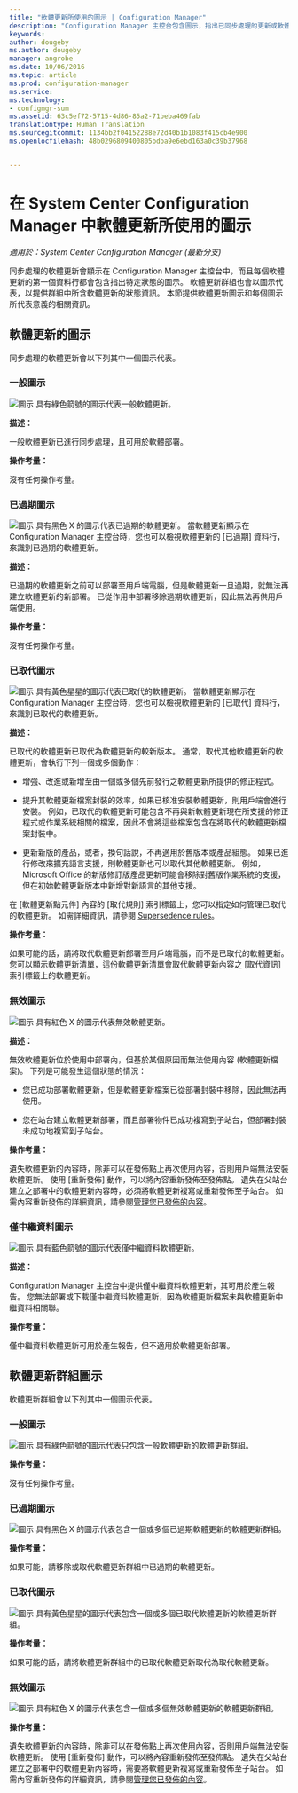 ```yaml
---
title: "軟體更新所使用的圖示 | Configuration Manager"
description: "Configuration Manager 主控台包含圖示，指出已同步處理的更新或軟體更新群組的狀態。"
keywords: 
author: dougeby
ms.author: dougeby
manager: angrobe
ms.date: 10/06/2016
ms.topic: article
ms.prod: configuration-manager
ms.service: 
ms.technology:
- configmgr-sum
ms.assetid: 63c5ef72-5715-4d86-85a2-71beba469fab
translationtype: Human Translation
ms.sourcegitcommit: 1134bb2f04152288e72d40b1b1083f415cb4e900
ms.openlocfilehash: 48b0296809400805bdba9e6ebd163a0c39b37968


---
```

# <a name="icons-used-for-software-updates-in-system-center-configuration-manager"></a>在 System Center Configuration Manager 中軟體更新所使用的圖示

*適用於：System Center Configuration Manager (最新分支)*

同步處理的軟體更新會顯示在 Configuration Manager 主控台中，而且每個軟體更新的第一個資料行都會包含指出特定狀態的圖示。 軟體更新群組也會以圖示代表，以提供群組中所含軟體更新的狀態資訊。 本節提供軟體更新圖示和每個圖示所代表意義的相關資訊。  

## <a name="icons-for-software-updates"></a>軟體更新的圖示  
 同步處理的軟體更新會以下列其中一個圖示代表。  

### <a name="normal-icon"></a>一般圖示  
 ![圖示](../media/Normal.jpg "Normal icon") 具有綠色箭號的圖示代表一般軟體更新。  

 **描述：**  

 一般軟體更新已進行同步處理，且可用於軟體部署。  

 **操作考量：**  

 沒有任何操作考量。  

### <a name="expired-icon"></a>已過期圖示  
 ![圖示](../media/Expired.jpg "Expired icon") 具有黑色 X 的圖示代表已過期的軟體更新。 當軟體更新顯示在 Configuration Manager 主控台時，您也可以檢視軟體更新的 [已過期] 資料行，來識別已過期的軟體更新。  

 **描述：**  

 已過期的軟體更新之前可以部署至用戶端電腦，但是軟體更新一旦過期，就無法再建立軟體更新的新部署。 已從作用中部署移除過期軟體更新，因此無法再供用戶端使用。  

 **操作考量：**  

 沒有任何操作考量。

### <a name="superseded-icon"></a>已取代圖示  
 ![圖示](../media/Superseded.jpg "Superseded icon") 具有黃色星星的圖示代表已取代的軟體更新。 當軟體更新顯示在 Configuration Manager 主控台時，您也可以檢視軟體更新的 [已取代] 資料行，來識別已取代的軟體更新。  

 **描述：**  

 已取代的軟體更新已取代為軟體更新的較新版本。 通常，取代其他軟體更新的軟體更新，會執行下列一個或多個動作：  

-   增強、改進或新增至由一個或多個先前發行之軟體更新所提供的修正程式。  

-   提升其軟體更新檔案封裝的效率，如果已核准安裝軟體更新，則用戶端會進行安裝。 例如，已取代的軟體更新可能包含不再與新軟體更新現在所支援的修正程式或作業系統相關的檔案，因此不會將這些檔案包含在將取代的軟體更新檔案封裝中。  

-   更新新版的產品，或者，換句話說，不再適用於舊版本或產品組態。 如果已進行修改來擴充語言支援，則軟體更新也可以取代其他軟體更新。 例如，Microsoft Office 的新版修訂版產品更新可能會移除對舊版作業系統的支援，但在初始軟體更新版本中新增對新語言的其他支援。  

 在 [軟體更新點元件] 內容的 [取代規則] 索引標籤上，您可以指定如何管理已取代的軟體更新。 如需詳細資訊，請參閱 [Supersedence rules](../plan-design/plan-for-software-updates.md#BKMK_SupersedenceRules)。  

 **操作考量：**  

 如果可能的話，請將取代軟體更新部署至用戶端電腦，而不是已取代的軟體更新。 您可以顯示軟體更新清單，這份軟體更新清單會取代軟體更新內容之 [取代資訊]  索引標籤上的軟體更新。  

### <a name="invalid-icon"></a>無效圖示  
 ![圖示](../media/Invalid.jpg "Invalid icon") 具有紅色 X 的圖示代表無效軟體更新。  

 **描述：**  

 無效軟體更新位於使用中部署內，但基於某個原因而無法使用內容 (軟體更新檔案)。 下列是可能發生這個狀態的情況：  

-   您已成功部署軟體更新，但是軟體更新檔案已從部署封裝中移除，因此無法再使用。  

-   您在站台建立軟體更新部署，而且部署物件已成功複寫到子站台，但部署封裝未成功地複寫到子站台。  

 **操作考量：**  

 遺失軟體更新的內容時，除非可以在發佈點上再次使用內容，否則用戶端無法安裝軟體更新。 使用 [重新發佈]  動作，可以將內容重新發佈至發佈點。 遺失在父站台建立之部署中的軟體更新內容時，必須將軟體更新複寫或重新發佈至子站台。 如需內容重新發佈的詳細資訊，請參閱[管理您已發佈的內容](../../core/servers/deploy/configure/deploy-and-manage-content.md#bkmk_manage)。  

### <a name="metadata-only-icon"></a>僅中繼資料圖示
 ![圖示](../media/MetadataOnly.png "Metadata-only icon") 具有藍色箭號的圖示代表僅中繼資料軟體更新。

 **描述：**  

 Configuration Manager 主控台中提供僅中繼資料軟體更新，其可用於產生報告。 您無法部署或下載僅中繼資料軟體更新，因為軟體更新檔案未與軟體更新中繼資料相關聯。  

 **操作考量：**  

 僅中繼資料軟體更新可用於產生報告，但不適用於軟體更新部署。  

## <a name="icons-for-software-update-groups"></a>軟體更新群組圖示  
 軟體更新群組會以下列其中一個圖示代表。  

### <a name="normal-icon"></a>一般圖示  
 ![圖示](../media/Normal.jpg "Normal icon") 具有綠色箭號的圖示代表只包含一般軟體更新的軟體更新群組。  

 **操作考量：**  

 沒有任何操作考量。  

### <a name="expired-icon"></a>已過期圖示  
 ![圖示](../media/Expired.jpg "Expired icon") 具有黑色 X 的圖示代表包含一個或多個已過期軟體更新的軟體更新群組。  

 **操作考量：**  

 如果可能，請移除或取代軟體更新群組中已過期的軟體更新。  

### <a name="superseded-icon"></a>已取代圖示  
 ![圖示](../media/Superseded.jpg "Superseded icon") 具有黃色星星的圖示代表包含一個或多個已取代軟體更新的軟體更新群組。  

 **操作考量：**  

 如果可能的話，請將軟體更新群組中的已取代軟體更新取代為取代軟體更新。  

### <a name="invalid-icon"></a>無效圖示  
 ![圖示](../media/Invalid.jpg "Invalid icon") 具有紅色 X 的圖示代表包含一個或多個無效軟體更新的軟體更新群組。  

 **操作考量：**  

 遺失軟體更新的內容時，除非可以在發佈點上再次使用內容，否則用戶端無法安裝軟體更新。 使用 [重新發佈]  動作，可以將內容重新發佈至發佈點。 遺失在父站台建立之部署中的軟體更新內容時，需要將軟體更新複寫或重新發佈至子站台。 如需內容重新發佈的詳細資訊，請參閱[管理您已發佈的內容](../../core/servers/deploy/configure/deploy-and-manage-content.md#bkmk_manage)。  



<!--HONumber=Nov16_HO1-->


